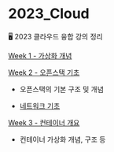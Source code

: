 # 2023_Cloud

🖥 2023 클라우드 융합 강의 정리

[Week 1 - 가상화 개념](https://github.com/jjaehwi/2023_Cloud/blob/main/Week_1/article.md)

[Week 2 - 오픈스택 기초](https://github.com/jjaehwi/2023_Cloud/blob/main/Week_2/article.md)

- 오픈스택의 기본 구조 및 개념

- [네트워크 기초](https://github.com/jjaehwi/2023_Cloud/blob/main/Week_2/article_network.md)

[Week 3 - 컨테이너 개요](https://github.com/jjaehwi/2023_Cloud/blob/main/Week_3/article.md#컨테이너-장점)

- 컨테이너 가상화 개념, 구조 등
